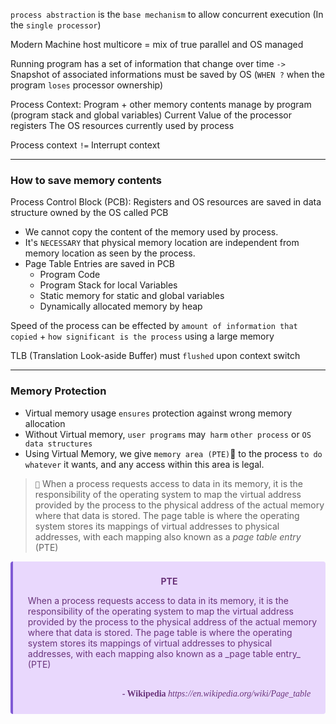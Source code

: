 `process abstraction` is the `base mechanism` to allow concurrent execution (In the `single processor`)

Modern Machine host multicore = mix of true parallel and OS managed

Running program has a set of information that change over time `->` Snapshot of associated informations must be saved by OS (`WHEN ?` when the program `loses` processor ownership)

Process Context:
	Program + other memory contents manage by program (program stack and global variables)
	Current Value of the processor registers
	The OS resources currently used by process

Process context `!=` Interrupt context

---
### How to save memory contents

Process Control Block (PCB): Registers and OS resources are saved in data structure owned by the OS called PCB

- We cannot copy the content of the memory used by process.
- It's `NECESSARY` that physical memory location are independent from memory location as seen by the process.
- Page Table Entries are saved in PCB
	- Program Code
	- Program Stack for local Variables
	- Static memory for static and global variables
	- Dynamically allocated memory by heap

Speed of the process can be effected by `amount of information that copied` + `how significant is the process` using a large memory

TLB (Translation Look-aside Buffer) must `flushed` upon context switch

---
### Memory Protection

- Virtual memory usage `ensures` protection against wrong memory allocation
- Without Virtual memory, `user programs` may` harm` `other process` or `OS data structures`
- Using Virtual Memory, we give `memory area (PTE)`📝 to the process `to do whatever` it wants, and any access within this area is legal.

> `📝` When a process requests access to data in its memory, it is the responsibility of the operating system to map the virtual address provided by the process to the physical address of the actual memory where that data is stored. The page table is where the operating system stores its mappings of virtual addresses to physical addresses, with each mapping also known as a _page table entry_ (PTE)

<div class="warning" style='background-color:#E9D8FD; color: #69337A; border-left: solid #805AD5 4px; border-radius: 4px; padding:0.7em;'>
<span>
<p style='margin-top:1em; text-align:center'>
<b>PTE</b></p>
<p style='margin-left:1em;'>
When a process requests access to data in its memory, it is the responsibility of the operating system to map the virtual address provided by the process to the physical address of the actual memory where that data is stored. The page table is where the operating system stores its mappings of virtual addresses to physical addresses, with each mapping also known as a _page table entry_ (PTE)<br><br>
</p>
<p style='margin-bottom:1em; margin-right:1em; text-align:right; font-family:Georgia'> <b>- Wikipedia</b> <i>https://en.wikipedia.org/wiki/Page_table</i>
</p></span>
</div>
